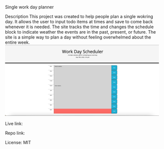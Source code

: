 Single work day planner

Description 
This project was created to help people plan a single wokring day. It allows the user to input todo items at times and save to come back whenever it is needed. The site tracks the time and changes the schedule block to indicate weather the events are in the past, present, or future. The site is a simple way to plan a day without feeling overwhelmed about the entire week.
![page.png](assets/page.png)

Live link:

Repo link:

License:
MIT